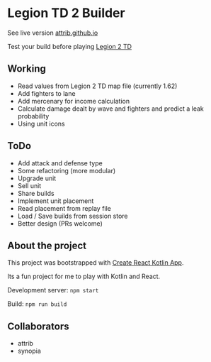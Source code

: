 # Legion TD 2 Builder

See live version [attrib.github.io](https://attrib.github.io)

Test your build before playing [Legion 2 TD](https://legiontd2.com)

## Working

* Read values from Legion 2 TD map file (currently 1.62)
* Add fighters to lane
* Add mercenary for income calculation
* Calculate damage dealt by wave and fighters and predict a leak probability
* Using unit icons 

## ToDo

* Add attack and defense type
* Some refactoring (more modular)
* Upgrade unit
* Sell unit
* Share builds
* Implement unit placement
* Read placement from replay file
* Load / Save builds from session store
* Better design (PRs welcome)

## About the project

This project was bootstrapped with [Create React Kotlin App](https://github.com/JetBrains/create-react-kotlin-app).

Its a fun project for me to play with Kotlin and React.

Development server: `npm start`

Build: `npm run build`

## Collaborators

* attrib
* synopia